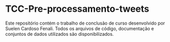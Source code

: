 # TCC-Pre-processamento-tweets
Este repositório contém o trabalho de conclusão de curso desenvolvido por Suelen Cardoso Fenali. Todos os arquivos de código, documentação e conjuntos de dados utilizados são disponibilizados.
